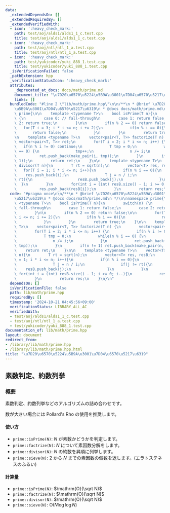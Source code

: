 ```yaml
---
data:
  _extendedDependsOn: []
  _extendedRequiredBy: []
  _extendedVerifiedWith:
  - icon: ':heavy_check_mark:'
    path: test/aoj/alds1/alds1_1_c.test.cpp
    title: test/aoj/alds1/alds1_1_c.test.cpp
  - icon: ':heavy_check_mark:'
    path: test/aoj/ntl/ntl_1_a.test.cpp
    title: test/aoj/ntl/ntl_1_a.test.cpp
  - icon: ':heavy_check_mark:'
    path: test/yukicoder/yuki_888_1.test.cpp
    title: test/yukicoder/yuki_888_1.test.cpp
  _isVerificationFailed: false
  _pathExtension: hpp
  _verificationStatusIcon: ':heavy_check_mark:'
  attributes:
    _deprecated_at_docs: docs/math/prime.md
    document_title: "\u7D20\u6570\u5224\u5B9A\u3001\u7D04\u6570\u5217\u6319"
    links: []
  bundledCode: "#line 2 \"lib/math/prime.hpp\"\n\n/**\n * @brief \u7D20\u6570\u5224\
    \u5B9A\u3001\u7D04\u6570\u5217\u6319\n * @docs docs/math/prime.md\n */\n\nnamespace\
    \ prime{\n\n    template <typename T>\n    bool isPrime(T n){\n        switch(n)\
    \ {\n        case 0: // fall-through\n        case 1: return false;\n        case\
    \ 2: return true;\n        }\n\n        if(n % 2 == 0) return false;\n\n     \
    \   for(T i = 3; i * i <= n; i += 2){\n            if(n % i == 0){\n         \
    \       return false;\n            }\n        }\n        return true;\n    }\n\
    \n    template <typename T>\n    vector<pair<T, T>> factorize(T n) {\n       \
    \ vector<pair<T, T>> ret;\n        for(T i = 2; i * i <= n; i++) {\n         \
    \   if(n % i != 0) continue;\n            T tmp = 0;\n            while(n % i\
    \ == 0) {\n                tmp++;\n                n /= i;\n            }\n  \
    \          ret.push_back(make_pair(i, tmp));\n        }\n        if(n != 1) ret.push_back(make_pair(n,\
    \ 1));\n        return ret;\n    }\n\n    template <typename T>\n    vector<T>\
    \ divisor(T n){\n        T rt = sqrt(n);\n        vector<T> res, resB;\n     \
    \   for(T i = 1; i * i <= n; i++){\n            if(n % i == 0){\n            \
    \    res.push_back(i);\n                T j = n / i;\n                if(j !=\
    \ rt){\n                    resB.push_back(j);\n                }\n          \
    \  }\n        }\n        for(int i = (int) resB.size() - 1; i >= 0; i--){\n  \
    \          res.push_back(resB[i]);\n        }\n        return res;\n    }\n}\n"
  code: "#pragma once\n\n/**\n * @brief \u7D20\u6570\u5224\u5B9A\u3001\u7D04\u6570\
    \u5217\u6319\n * @docs docs/math/prime.md\n */\n\nnamespace prime{\n\n    template\
    \ <typename T>\n    bool isPrime(T n){\n        switch(n) {\n        case 0: //\
    \ fall-through\n        case 1: return false;\n        case 2: return true;\n\
    \        }\n\n        if(n % 2 == 0) return false;\n\n        for(T i = 3; i *\
    \ i <= n; i += 2){\n            if(n % i == 0){\n                return false;\n\
    \            }\n        }\n        return true;\n    }\n\n    template <typename\
    \ T>\n    vector<pair<T, T>> factorize(T n) {\n        vector<pair<T, T>> ret;\n\
    \        for(T i = 2; i * i <= n; i++) {\n            if(n % i != 0) continue;\n\
    \            T tmp = 0;\n            while(n % i == 0) {\n                tmp++;\n\
    \                n /= i;\n            }\n            ret.push_back(make_pair(i,\
    \ tmp));\n        }\n        if(n != 1) ret.push_back(make_pair(n, 1));\n    \
    \    return ret;\n    }\n\n    template <typename T>\n    vector<T> divisor(T\
    \ n){\n        T rt = sqrt(n);\n        vector<T> res, resB;\n        for(T i\
    \ = 1; i * i <= n; i++){\n            if(n % i == 0){\n                res.push_back(i);\n\
    \                T j = n / i;\n                if(j != rt){\n                \
    \    resB.push_back(j);\n                }\n            }\n        }\n       \
    \ for(int i = (int) resB.size() - 1; i >= 0; i--){\n            res.push_back(resB[i]);\n\
    \        }\n        return res;\n    }\n}\n"
  dependsOn: []
  isVerificationFile: false
  path: lib/math/prime.hpp
  requiredBy: []
  timestamp: '2024-10-21 04:45:56+09:00'
  verificationStatus: LIBRARY_ALL_AC
  verifiedWith:
  - test/aoj/alds1/alds1_1_c.test.cpp
  - test/aoj/ntl/ntl_1_a.test.cpp
  - test/yukicoder/yuki_888_1.test.cpp
documentation_of: lib/math/prime.hpp
layout: document
redirect_from:
- /library/lib/math/prime.hpp
- /library/lib/math/prime.hpp.html
title: "\u7D20\u6570\u5224\u5B9A\u3001\u7D04\u6570\u5217\u6319"
---
```

## 素数判定、約数列挙

### 概要

素数判定、約数列挙などのアルゴリズムの詰め合わせです。

数が大きい場合には Pollard's Rho の使用を推奨します。

#### 使い方

- `prime::isPrime(N)`: $N$ が素数かどうかを判定します。
- `prime::factrize(N)`: $N$ について素因数分解をします。
- `prime::divisor(N)`: $N$ の約数を昇順に列挙します。
- `prime::sieve(N)`: $2$ から $N$ までの素因数の個数を返します。(エラトステネスのふるい)

#### 計算量

- `prime::isPrime(N)`: $\mathrm{O}(\sqrt N)$
- `prime::factrize(N)`: $\mathrm{O}(\sqrt N)$
- `prime::divisor(N)`: $\mathrm{O}(\sqrt N)$
- `prime::sieve(N)`: $\mathrm{O}(N \log \log N)$